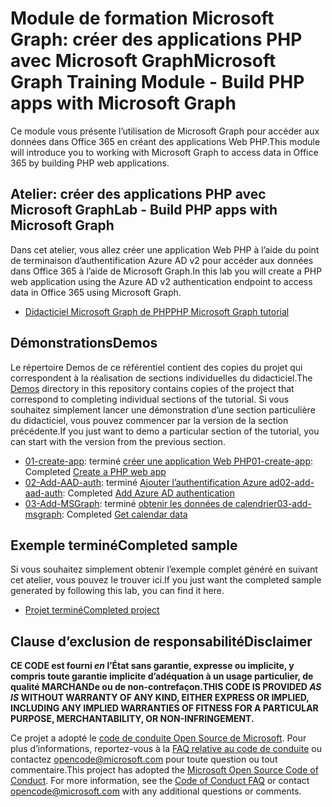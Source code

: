 # <a name="microsoft-graph-training-module---build-php-apps-with-microsoft-graph"></a><span data-ttu-id="c85df-101">Module de formation Microsoft Graph: créer des applications PHP avec Microsoft Graph</span><span class="sxs-lookup"><span data-stu-id="c85df-101">Microsoft Graph Training Module - Build PHP apps with Microsoft Graph</span></span>

<span data-ttu-id="c85df-102">Ce module vous présente l’utilisation de Microsoft Graph pour accéder aux données dans Office 365 en créant des applications Web PHP.</span><span class="sxs-lookup"><span data-stu-id="c85df-102">This module will introduce you to working with Microsoft Graph to access data in Office 365 by building PHP web applications.</span></span>

## <a name="lab---build-php-apps-with-microsoft-graph"></a><span data-ttu-id="c85df-103">Atelier: créer des applications PHP avec Microsoft Graph</span><span class="sxs-lookup"><span data-stu-id="c85df-103">Lab - Build PHP apps with Microsoft Graph</span></span>

<span data-ttu-id="c85df-104">Dans cet atelier, vous allez créer une application Web PHP à l’aide du point de terminaison d’authentification Azure AD v2 pour accéder aux données dans Office 365 à l’aide de Microsoft Graph.</span><span class="sxs-lookup"><span data-stu-id="c85df-104">In this lab you will create a PHP web application using the Azure AD v2 authentication endpoint to access data in Office 365 using Microsoft Graph.</span></span>

- [<span data-ttu-id="c85df-105">Didacticiel Microsoft Graph de PHP</span><span class="sxs-lookup"><span data-stu-id="c85df-105">PHP Microsoft Graph tutorial</span></span>](https://docs.microsoft.com/graph/training/php-tutorial)

## <a name="demos"></a><span data-ttu-id="c85df-106">Démonstrations</span><span class="sxs-lookup"><span data-stu-id="c85df-106">Demos</span></span>

<span data-ttu-id="c85df-107">Le [](./Demos) répertoire Demos de ce référentiel contient des copies du projet qui correspondent à la réalisation de sections individuelles du didacticiel.</span><span class="sxs-lookup"><span data-stu-id="c85df-107">The [Demos](./Demos) directory in this repository contains copies of the project that correspond to completing individual sections of the tutorial.</span></span> <span data-ttu-id="c85df-108">Si vous souhaitez simplement lancer une démonstration d’une section particulière du didacticiel, vous pouvez commencer par la version de la section précédente.</span><span class="sxs-lookup"><span data-stu-id="c85df-108">If you just want to demo a particular section of the tutorial, you can start with the version from the previous section.</span></span>

- <span data-ttu-id="c85df-109">[01-create-app](Demos/01-create-app): terminé [créer une application Web PHP](https://docs.microsoft.com/graph/training/php-tutorial?tutorial-step=1)</span><span class="sxs-lookup"><span data-stu-id="c85df-109">[01-create-app](Demos/01-create-app): Completed [Create a PHP web app](https://docs.microsoft.com/graph/training/php-tutorial?tutorial-step=1)</span></span>
- <span data-ttu-id="c85df-110">[02-Add-AAD-auth](Demos/02-add-aad-auth): terminé [Ajouter l’authentification Azure ad](https://docs.microsoft.com/graph/training/php-tutorial?tutorial-step=3)</span><span class="sxs-lookup"><span data-stu-id="c85df-110">[02-add-aad-auth](Demos/02-add-aad-auth): Completed [Add Azure AD authentication](https://docs.microsoft.com/graph/training/php-tutorial?tutorial-step=3)</span></span>
- <span data-ttu-id="c85df-111">[03-Add-MSGraph](Demos/03-add-msgraph): terminé [obtenir les données de calendrier](https://docs.microsoft.com/graph/training/php-tutorial?tutorial-step=4)</span><span class="sxs-lookup"><span data-stu-id="c85df-111">[03-add-msgraph](Demos/03-add-msgraph): Completed [Get calendar data](https://docs.microsoft.com/graph/training/php-tutorial?tutorial-step=4)</span></span>

## <a name="completed-sample"></a><span data-ttu-id="c85df-112">Exemple terminé</span><span class="sxs-lookup"><span data-stu-id="c85df-112">Completed sample</span></span>

<span data-ttu-id="c85df-113">Si vous souhaitez simplement obtenir l’exemple complet généré en suivant cet atelier, vous pouvez le trouver ici.</span><span class="sxs-lookup"><span data-stu-id="c85df-113">If you just want the completed sample generated by following this lab, you can find it here.</span></span>

- [<span data-ttu-id="c85df-114">Projet terminé</span><span class="sxs-lookup"><span data-stu-id="c85df-114">Completed project</span></span>](Demos/03-add-msgraph)

## <a name="disclaimer"></a><span data-ttu-id="c85df-115">Clause d’exclusion de responsabilité</span><span class="sxs-lookup"><span data-stu-id="c85df-115">Disclaimer</span></span>

<span data-ttu-id="c85df-116">**CE CODE est fourni *en* l’État sans garantie, expresse ou implicite, y compris toute garantie implicite d’adéquation à un usage particulier, de qualité MARCHANDe ou de non-contrefaçon.**</span><span class="sxs-lookup"><span data-stu-id="c85df-116">**THIS CODE IS PROVIDED *AS IS* WITHOUT WARRANTY OF ANY KIND, EITHER EXPRESS OR IMPLIED, INCLUDING ANY IMPLIED WARRANTIES OF FITNESS FOR A PARTICULAR PURPOSE, MERCHANTABILITY, OR NON-INFRINGEMENT.**</span></span>

<span data-ttu-id="c85df-p102">Ce projet a adopté le [code de conduite Open Source de Microsoft](https://opensource.microsoft.com/codeofconduct/). Pour plus d’informations, reportez-vous à la [FAQ relative au code de conduite](https://opensource.microsoft.com/codeofconduct/faq/) ou contactez [opencode@microsoft.com](mailto:opencode@microsoft.com) pour toute question ou tout commentaire.</span><span class="sxs-lookup"><span data-stu-id="c85df-p102">This project has adopted the [Microsoft Open Source Code of Conduct](https://opensource.microsoft.com/codeofconduct/). For more information, see the [Code of Conduct FAQ](https://opensource.microsoft.com/codeofconduct/faq/) or contact [opencode@microsoft.com](mailto:opencode@microsoft.com) with any additional questions or comments.</span></span>
